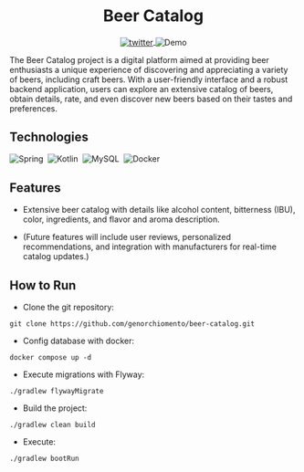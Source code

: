 <h1 align="center">
  Beer Catalog
</h1>

<p align="center">
<a href="https://twitter.com/genorchiomento" target="_blank">
    <img align="center" src="https://img.shields.io/static/v1?label=Twitter&message=@genorchiomento&style=flat&logo=Twitter&logoColor=white&color=00acee&labelColor=000000" alt="twitter"/>  
</a>
<img align="center" src="https://img.shields.io/static/v1?label=Type&message=Demo&color=8257E5&labelColor=000000" alt="Demo"/>

</p>

The Beer Catalog project is a digital platform aimed at
providing beer enthusiasts a unique experience of discovering
and appreciating a variety of beers, including craft beers.
With a user-friendly interface and a robust backend application,
users can explore an extensive catalog of beers, obtain details, rate,
and even discover new beers based on their tastes and preferences.

## Technologies

![Spring](https://img.shields.io/badge/spring-%236DB33F.svg?style=for-the-badge&logo=spring&logoColor=white)&nbsp;
![Kotlin](https://img.shields.io/badge/Java-white.svg?style=for-the-badge&logo=openjdk&logoColor=black)&nbsp;
![MySQL](https://img.shields.io/badge/mysql-%2300f.svg?style=for-the-badge&logo=mysql&logoColor=white)&nbsp;
![Docker](https://img.shields.io/badge/docker-%230db7ed.svg?style=for-the-badge&logo=docker&logoColor=white)&nbsp;

## Features

- Extensive beer catalog with details like alcohol content,
  bitterness (IBU), color, ingredients, and flavor and aroma description.

- (Future features will include user reviews, personalized recommendations,
  and integration with manufacturers for real-time catalog updates.)

## How to Run

- Clone the git repository:

```shell
git clone https://github.com/genorchiomento/beer-catalog.git
```

- Config database with docker:

```shell
docker compose up -d
```

- Execute migrations with Flyway:

```shell
./gradlew flywayMigrate
```

- Build the project:

```shell
./gradlew clean build
```

- Execute:

```shell
./gradlew bootRun
```
